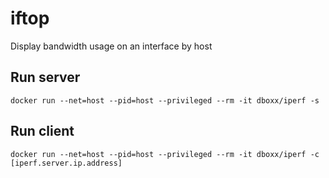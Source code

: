 # iftop
Display bandwidth usage on an interface by host

## Run server
```
docker run --net=host --pid=host --privileged --rm -it dboxx/iperf -s
```

## Run client
```
docker run --net=host --pid=host --privileged --rm -it dboxx/iperf -c [iperf.server.ip.address]
```
